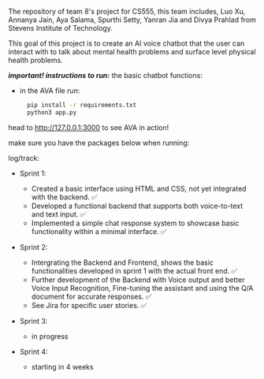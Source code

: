 The repository of team 8's project for CS555, this team includes, Luo Xu, Annanya Jain, Aya Salama, Spurthi Setty, Yanran Jia and Divya Prahlad from Stevens Institute of Technology.

This goal of this project is to create an AI voice chatbot that the user can interact with to talk about mental health problems and surface level physical health problems.

***important! instructions to run:***
the basic chatbot functions:
  - in the AVA file run: 
    ```bash
      pip install -r requirements.txt
      python3 app.py
    ```
  
  head to http://127.0.0.1:3000 to see AVA in action!

make sure you have the packages below when running:


log/track:

- Sprint 1:
  - Created a basic interface using HTML and CSS, not yet integrated with the backend. ✅
  - Developed a functional backend that supports both voice-to-text and text input. ✅
  - Implemented a simple chat response system to showcase basic functionality within a minimal interface. ✅

- Sprint 2:
  - Intergrating the Backend and Frontend, shows the basic functionalities developed in sprint 1 with the actual front end. ✅
  - Further development of the Backend with Voice output and better Voice Input Recognition, Fine-tuning the assistant and using the Q/A document for accurate responses. ✅
  - See Jira for specific user stories. ✅
    
- Sprint 3:
  - in progress 
    
- Sprint 4:
  - starting in 4 weeks
  

